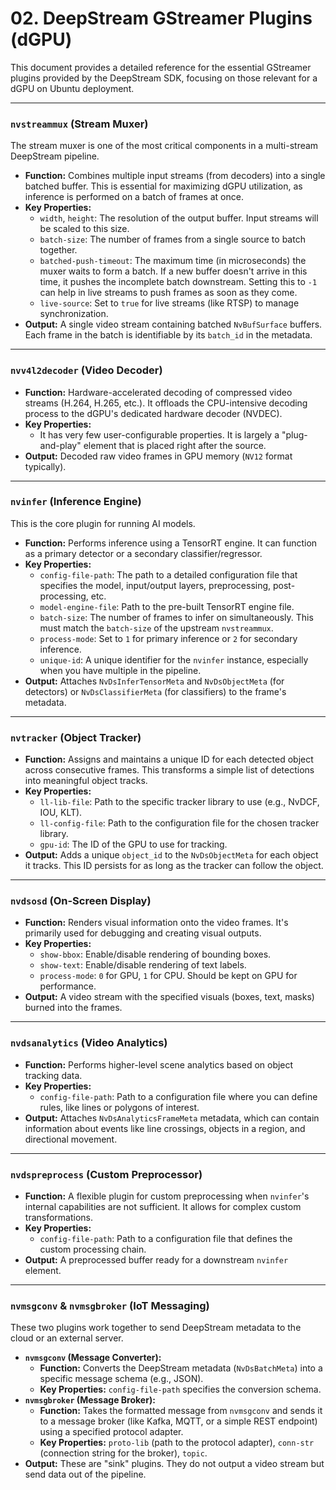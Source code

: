 # 02. DeepStream GStreamer Plugins (dGPU)

This document provides a detailed reference for the essential GStreamer plugins provided by the DeepStream SDK, focusing on those relevant for a dGPU on Ubuntu deployment.

---

### `nvstreammux` (Stream Muxer)

The stream muxer is one of the most critical components in a multi-stream DeepStream pipeline.

*   **Function:** Combines multiple input streams (from decoders) into a single batched buffer. This is essential for maximizing dGPU utilization, as inference is performed on a batch of frames at once.
*   **Key Properties:**
    *   `width`, `height`: The resolution of the output buffer. Input streams will be scaled to this size.
    *   `batch-size`: The number of frames from a single source to batch together.
    *   `batched-push-timeout`: The maximum time (in microseconds) the muxer waits to form a batch. If a new buffer doesn't arrive in this time, it pushes the incomplete batch downstream. Setting this to `-1` can help in live streams to push frames as soon as they come.
    *   `live-source`: Set to `true` for live streams (like RTSP) to manage synchronization.
*   **Output:** A single video stream containing batched `NvBufSurface` buffers. Each frame in the batch is identifiable by its `batch_id` in the metadata.

---

### `nvv4l2decoder` (Video Decoder)

*   **Function:** Hardware-accelerated decoding of compressed video streams (H.264, H.265, etc.). It offloads the CPU-intensive decoding process to the dGPU's dedicated hardware decoder (NVDEC).
*   **Key Properties:**
    *   It has very few user-configurable properties. It is largely a "plug-and-play" element that is placed right after the source.
*   **Output:** Decoded raw video frames in GPU memory (`NV12` format typically).

---

### `nvinfer` (Inference Engine)

This is the core plugin for running AI models.

*   **Function:** Performs inference using a TensorRT engine. It can function as a primary detector or a secondary classifier/regressor.
*   **Key Properties:**
    *   `config-file-path`: The path to a detailed configuration file that specifies the model, input/output layers, preprocessing, post-processing, etc.
    *   `model-engine-file`: Path to the pre-built TensorRT engine file.
    *   `batch-size`: The number of frames to infer on simultaneously. This must match the `batch-size` of the upstream `nvstreammux`.
    *   `process-mode`: Set to `1` for primary inference or `2` for secondary inference.
    *   `unique-id`: A unique identifier for the `nvinfer` instance, especially when you have multiple in the pipeline.
*   **Output:** Attaches `NvDsInferTensorMeta` and `NvDsObjectMeta` (for detectors) or `NvDsClassifierMeta` (for classifiers) to the frame's metadata.

---

### `nvtracker` (Object Tracker)

*   **Function:** Assigns and maintains a unique ID for each detected object across consecutive frames. This transforms a simple list of detections into meaningful object tracks.
*   **Key Properties:**
    *   `ll-lib-file`: Path to the specific tracker library to use (e.g., NvDCF, IOU, KLT).
    *   `ll-config-file`: Path to the configuration file for the chosen tracker library.
    *   `gpu-id`: The ID of the GPU to use for tracking.
*   **Output:** Adds a unique `object_id` to the `NvDsObjectMeta` for each object it tracks. This ID persists for as long as the tracker can follow the object.

---

### `nvdsosd` (On-Screen Display)

*   **Function:** Renders visual information onto the video frames. It's primarily used for debugging and creating visual outputs.
*   **Key Properties:**
    *   `show-bbox`: Enable/disable rendering of bounding boxes.
    *   `show-text`: Enable/disable rendering of text labels.
    *   `process-mode`: `0` for GPU, `1` for CPU. Should be kept on GPU for performance.
*   **Output:** A video stream with the specified visuals (boxes, text, masks) burned into the frames.

---

### `nvdsanalytics` (Video Analytics)

*   **Function:** Performs higher-level scene analytics based on object tracking data.
*   **Key Properties:**
    *   `config-file-path`: Path to a configuration file where you can define rules, like lines or polygons of interest.
*   **Output:** Attaches `NvDsAnalyticsFrameMeta` metadata, which can contain information about events like line crossings, objects in a region, and directional movement.

---

### `nvdspreprocess` (Custom Preprocessor)

*   **Function:** A flexible plugin for custom preprocessing when `nvinfer`'s internal capabilities are not sufficient. It allows for complex custom transformations.
*   **Key Properties:**
    *   `config-file-path`: Path to a configuration file that defines the custom processing chain.
*   **Output:** A preprocessed buffer ready for a downstream `nvinfer` element.

---

### `nvmsgconv` & `nvmsgbroker` (IoT Messaging)

These two plugins work together to send DeepStream metadata to the cloud or an external server.

*   **`nvmsgconv` (Message Converter):**
    *   **Function:** Converts the DeepStream metadata (`NvDsBatchMeta`) into a specific message schema (e.g., JSON).
    *   **Key Properties:** `config-file-path` specifies the conversion schema.
*   **`nvmsgbroker` (Message Broker):**
    *   **Function:** Takes the formatted message from `nvmsgconv` and sends it to a message broker (like Kafka, MQTT, or a simple REST endpoint) using a specified protocol adapter.
    *   **Key Properties:** `proto-lib` (path to the protocol adapter), `conn-str` (connection string for the broker), `topic`.
*   **Output:** These are "sink" plugins. They do not output a video stream but send data out of the pipeline. 